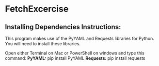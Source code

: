 # FetchExcercise
## Installing Dependencies Instructions:
This program makes use of the PyYAML and Requests libraries for Python. You will need to install these libraries. 

Open either Terminal on Mac or PowerShell on windows and type this command:
**PyYAML:** pip install PyYAML
**Requests:** pip install requests
